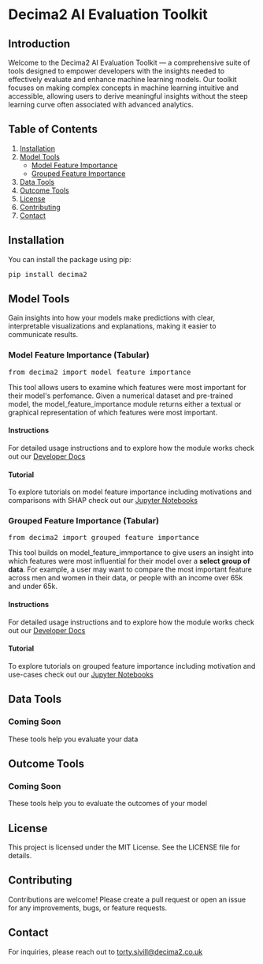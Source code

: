 
# Decima2 AI Evaluation Toolkit


## Introduction
Welcome to the Decima2 AI Evaluation Toolkit — a comprehensive suite of tools designed to empower developers with the insights needed to effectively evaluate and enhance machine learning models. Our toolkit focuses on making complex concepts in machine learning intuitive and accessible, allowing users to derive meaningful insights without the steep learning curve often associated with advanced analytics.



## Table of Contents
1. [Installation](#installation)
2. [Model Tools](#model-tools)
   - [Model Feature Importance](#model-feature-importance)
   - [Grouped Feature Importance](#grouped-feature-importance)
3. [Data Tools](#data-tools)
4. [Outcome Tools](#outcome-tools)
5. [License](#license)
6. [Contributing](#contributing)
7. [Contact](#contact)


## Installation

You can install the package using pip:

<pre>
pip install decima2
</pre>


## Model Tools

Gain insights into how your models make predictions with clear, interpretable visualizations and explanations, making it easier to communicate results. 


### Model Feature Importance (Tabular)

<pre>
from decima2 import model_feature_importance
</pre>

This tool allows users to examine which features were most important for their model's perfomance. Given a numerical dataset and pre-trained model, the model_feature_importance module returns either a textual or graphical representation of which features were most important. 

#### Instructions
For detailed usage instructions and to explore how the module works check out our [Developer Docs](https://docs.decima2.co.uk/docs/explanation/model-feature-importance) 
#### Tutorial 
To explore tutorials on model feature importance including motivations and comparisons with SHAP check out our [Jupyter Notebooks](https://github.com/Decima2/Decima2Toolkit/tree/main/examples/model_insights/model_explanations)  


### Grouped Feature Importance (Tabular)

<pre>
from decima2 import grouped_feature_importance
</pre>

This tool builds on model_feature_immportance to give users an insight into which features were most influential for their model over a **select group of data**. For example, a user may want to compare the most important feature across men and women in their data, or people with an income over 65k and under 65k. 

#### Instructions
For detailed usage instructions and to explore how the module works check out our [Developer Docs](https://docs.decima2.co.uk/docs/explanation/grouped-feature-importance) 
#### Tutorial 
To explore tutorials on grouped feature importance including motivation and use-cases check out our [Jupyter Notebooks](https://github.com/Decima2/Decima2Toolkit/tree/main/examples/model_insights/model_explanations)  



## Data Tools
### Coming Soon
These tools help you evaluate your data 

## Outcome Tools
### Coming Soon 
These tools help you to evaluate the outcomes of your model


## License
This project is licensed under the MIT License. See the LICENSE file for details.

## Contributing
Contributions are welcome! Please create a pull request or open an issue for any improvements, bugs, or feature requests.

## Contact
For inquiries, please reach out to torty.sivill@decima2.co.uk
